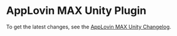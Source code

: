 # AppLovin MAX Unity Plugin 

To get the latest changes, see the [AppLovin MAX Unity Changelog](https://support.axon.ai/en/max/unity/changelog).
